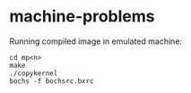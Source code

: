 # machine-problems

Running compiled image in emulated machine:
```
cd mp<n>
make
./copykernel
bochs -f bochsrc.bxrc
```